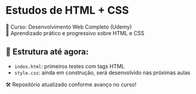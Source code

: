# Estudos de HTML + CSS
📘 Curso: Desenvolvimento Web Completo (Udemy)  
🎯 Aprendizado prático e progressivo sobre HTML e CSS

## 📁 Estrutura até agora:
- `index.html`: primeiros testes com tags HTML
- `style.css`: ainda em construção, será desenvolvido nas próximas aulas

🛠️ Repositório atualizado conforme avanço no curso!
